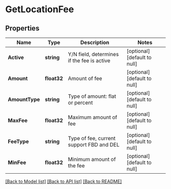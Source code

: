 # GetLocationFee

## Properties
Name | Type | Description | Notes
------------ | ------------- | ------------- | -------------
**Active** | **string** | Y/N field, determines if the fee is active | [optional] [default to null]
**Amount** | **float32** | Amount of fee | [optional] [default to null]
**AmountType** | **string** | Type of amount: flat or percent | [optional] [default to null]
**MaxFee** | **float32** | Maximum amount of fee | [optional] [default to null]
**FeeType** | **string** | Type of fee, current support FBD and DEL | [optional] [default to null]
**MinFee** | **float32** | Minimum amount of the fee | [optional] [default to null]

[[Back to Model list]](../README.md#documentation-for-models) [[Back to API list]](../README.md#documentation-for-api-endpoints) [[Back to README]](../README.md)

